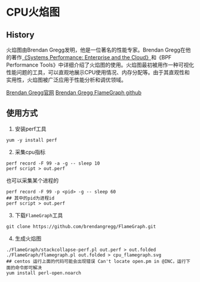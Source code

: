 # CPU火焰图


## History

火焰图由Brendan Gregg发明，他是一位著名的性能专家。Brendan Gregg在他的著作[《Systems Performance: Enterprise and the Cloud》]()和《BPF Performance Tools》中详细介绍了火焰图的使用。火焰图最初被用作一种可视化性能问题的工具，可以直观地展示CPU使用情况、内存分配等。由于其直观性和实用性，火焰图被广泛应用于性能分析和调优领域。

[Brendan Gregg官网](https://www.brendangregg.com/)
[Brendan Gregg FlameGraph github](https://github.com/BrendanGregg/FlameGraph)

## 使用方式

1. 安装perf工具
```shell
yum -y install perf
```

2. 采集cpu指标
```shell
perf record -F 99 -a -g -- sleep 10
perf script > out.perf
```

也可以采集某个进程的  
```shell
perf record -F 99 -p <pid> -g -- sleep 60
## 其中的pid为进程id
perf script > out.perf
```

3. 下载`FlameGraph`工具
```shell
git clone https://github.com/brendangregg/FlameGraph.git
```

4. 生成火焰图
```shell
./FlameGraph/stackcollapse-perf.pl out.perf > out.folded
./FlameGraph/flamegraph.pl out.folded > cpu_flamegraph.svg
## centos 运行上面的代码可能会出现错误 Can't locate open.pm in @INC，运行下面的命令即可解决
yum install perl-open.noarch
```
